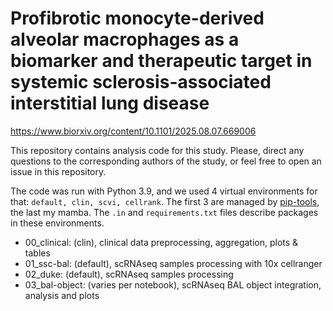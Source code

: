 # Profibrotic monocyte-derived alveolar macrophages as a biomarker and therapeutic target in systemic sclerosis-associated interstitial lung disease
https://www.biorxiv.org/content/10.1101/2025.08.07.669006

This repository contains analysis code for this study. Please, direct any questions to the corresponding authors of the study, or feel free to open an issue in this repository.

The code was run with Python 3.9, and we used 4 virtual environments for that: `default, clin, scvi, cellrank`. The first 3 are managed by [pip-tools](https://pypi.org/project/pip-tools/), the last my mamba. The `.in` and `requirements.txt` files describe packages in these environments.

- 00_clinical: (clin), clinical data preprocessing, aggregation, plots & tables
- 01_ssc-bal: (default), scRNAseq samples processing with 10x cellranger
- 02_duke: (default), scRNAseq samples processing
- 03_bal-object: (varies per notebook), scRNAseq BAL object integration, analysis and plots

